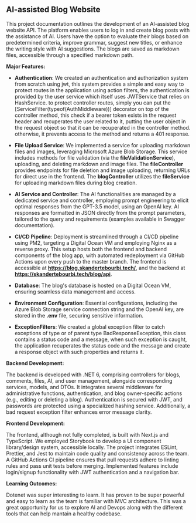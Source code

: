## AI-assisted Blog Website

This project documentation outlines the development of an AI-assisted blog website API. The platform enables users to log in and create blog posts with the assistance of AI. Users have the option to evaluate their blogs based on predetermined criteria, improve grammar, suggest new titles, or enhance the writing style with AI suggestions. The blogs are saved as markdown files, accessible through a specified markdown path.

**Major Features:**

- **Authentication**: We created an authentication and authorization system from scratch using jwt,
  this system provides a simple and easy way to protect routes in the application using action filters,
  the authentication is provided by the user service which itself uses JWTService that relies on HashService. to protect controller routes, simply you can put the [ServiceFilter(typeof(AuthMiddleware))] decorator on top of the controller method, this check if a bearer token exists in the request header and recuperates the user related to it, putting the user object in the request object
  so that it can be recuperated in the controller method. otherwise, it prevents access to the method and returns a 401 response.

- **File Upload Service**: We implemented a service for uploading markdown files and images, leveraging Microsoft Azure Blob Storage. This service includes methods for file validation (via the **fileValidationService**), uploading, and deleting markdown and image files. The **fileController** provides endpoints for file deletion and image uploading, returning URLs for direct use in the frontend. The **blogController** utilizes the **fileService** for uploading markdown files during blog creation.
- **AI Service and Controller**: The AI functionalities are managed by a dedicated service and controller, employing prompt engineering to elicit optimal responses from the GPT-3.5 model, using an OpenAI key. AI responses are formatted in JSON directly from the prompt parameters, tailored to the query and requirements (examples available in Swagger documentation).
- **CI/CD Pipeline**: Deployment is streamlined through a CI/CD pipeline using PM2, targeting a Digital Ocean VM and employing Nginx as a reverse proxy. This setup hosts both the frontend and backend components of the blog app, with automated redeployment via GitHub Actions upon every push to the master branch. The frontend is accessible at **https://blog.skandertebourbi.tech/**, and the backend at **https://skandertebourbi.tech/blog/api**.
- **Database**: The blog's database is hosted on a Digital Ocean VM, ensuring seamless data management and access.
- **Environment Configuration**: Essential configurations, including the Azure Blob Storage service connection string and the OpenAI key, are stored in the **.env** file, securing sensitive information.
- **ExceptionFilters**: We created a global exception filter to catch exceptions of type or of parent type BadResponseException, this class contains a status code and a message, when such exception is caught, the application recuperates the status code and the message and create a response object with such properties and returns it.

**Backend Development:**

The backend is developed with .NET 6, comprising controllers for blogs, comments, files, AI, and user management, alongside corresponding services, models, and DTOs. It integrates several middleware for administrative functions, authentication, and blog owner-specific actions (e.g., editing or deleting a blog). Authentication is secured with JWT, and passwords are protected using a specialized hashing service. Additionally, a bad request exception filter enhances error message clarity.

**Frontend Development:**

The frontend, although not fully completed, is built with Next.js and TypeScript. We employed Storybook to develop a UI component library/design system, accessible locally. The project integrates ESLint, Prettier, and Jest to maintain code quality and consistency across the team. A GitHub Actions CI pipeline ensures that pull requests adhere to linting rules and pass unit tests before merging. Implemented features include login/signup functionality with JWT authentication and a navigation bar.

**Learning Outcomes:**

Dotenet was super interesting to learn. It has proven to be super powerful and easy to learn as the team is familiar with MVC architecture. This was a great opportunity for us to explore AI and Devops along with the different tools that can help mantain a healthy codebase.
